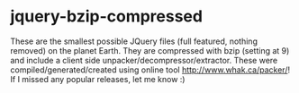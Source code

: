 # jquery-bzip-compressed
These are the smallest possible JQuery files (full featured, nothing removed) on the planet Earth. They are compressed with bzip (setting at 9) and include a client side unpacker/decompressor/extractor. These were compiled/generated/created using online tool http://www.whak.ca/packer/!
If I missed any popular releases, let me know :)
